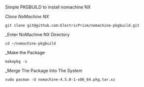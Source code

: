 Simple PKGBUILD to install nomachine NX

_*Clone NoMachine NX*_
```
git clone git@github.com:ElectricPrism/nomachine-pkgbuild.git
```

_Enter NoMachine NX Directory
```
cd ~/nomachine-pkgbuild
```

_Make the Package
```
makepkg -s
```

_Merge The Package Into The System
```
sudo pacman -U nomachine-4.5.0-1-x86_64.pkg.tar.xz
```
